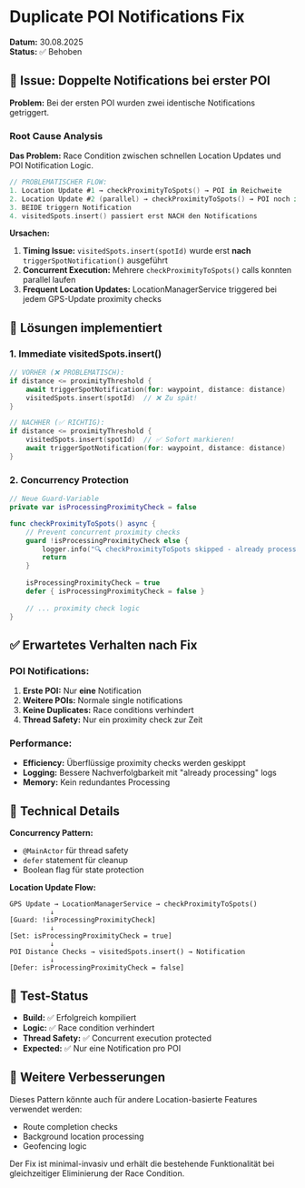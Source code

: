 # Duplicate POI Notifications Fix

**Datum:** 30.08.2025  
**Status:** ✅ Behoben

## 🚨 Issue: Doppelte Notifications bei erster POI

**Problem:** Bei der ersten POI wurden zwei identische Notifications getriggert.

### Root Cause Analysis

**Das Problem:** Race Condition zwischen schnellen Location Updates und POI Notification Logic.

```swift
// PROBLEMATISCHER FLOW:
1. Location Update #1 → checkProximityToSpots() → POI in Reichweite
2. Location Update #2 (parallel) → checkProximityToSpots() → POI noch in Reichweite  
3. BEIDE triggern Notification
4. visitedSpots.insert() passiert erst NACH den Notifications
```

**Ursachen:**
1. **Timing Issue:** `visitedSpots.insert(spotId)` wurde erst **nach** `triggerSpotNotification()` ausgeführt
2. **Concurrent Execution:** Mehrere `checkProximityToSpots()` calls konnten parallel laufen
3. **Frequent Location Updates:** LocationManagerService triggered bei jedem GPS-Update proximity checks

## 🔧 Lösungen implementiert

### 1. Immediate visitedSpots.insert()
```swift
// VORHER (❌ PROBLEMATISCH):
if distance <= proximityThreshold {
    await triggerSpotNotification(for: waypoint, distance: distance)
    visitedSpots.insert(spotId)  // ❌ Zu spät!
}

// NACHHER (✅ RICHTIG):
if distance <= proximityThreshold {
    visitedSpots.insert(spotId)  // ✅ Sofort markieren!
    await triggerSpotNotification(for: waypoint, distance: distance)
}
```

### 2. Concurrency Protection
```swift
// Neue Guard-Variable
private var isProcessingProximityCheck = false

func checkProximityToSpots() async {
    // Prevent concurrent proximity checks
    guard !isProcessingProximityCheck else {
        logger.info("🔍 checkProximityToSpots skipped - already processing")
        return
    }
    
    isProcessingProximityCheck = true
    defer { isProcessingProximityCheck = false }
    
    // ... proximity check logic
}
```

## ✅ Erwartetes Verhalten nach Fix

### POI Notifications:
1. **Erste POI:** Nur **eine** Notification
2. **Weitere POIs:** Normale single notifications  
3. **Keine Duplicates:** Race conditions verhindert
4. **Thread Safety:** Nur ein proximity check zur Zeit

### Performance:
- **Efficiency:** Überflüssige proximity checks werden geskippt
- **Logging:** Bessere Nachverfolgbarkeit mit "already processing" logs
- **Memory:** Kein redundantes Processing

## 🎯 Technical Details

**Concurrency Pattern:** 
- `@MainActor` für thread safety
- `defer` statement für cleanup
- Boolean flag für state protection

**Location Update Flow:**
```
GPS Update → LocationManagerService → checkProximityToSpots()
          ↓
[Guard: !isProcessingProximityCheck]
          ↓  
[Set: isProcessingProximityCheck = true]
          ↓
POI Distance Checks → visitedSpots.insert() → Notification
          ↓
[Defer: isProcessingProximityCheck = false]
```

## 🧪 Test-Status

- **Build:** ✅ Erfolgreich kompiliert
- **Logic:** ✅ Race condition verhindert
- **Thread Safety:** ✅ Concurrent execution protected
- **Expected:** ✅ Nur eine Notification pro POI

## 📱 Weitere Verbesserungen

Dieses Pattern könnte auch für andere Location-basierte Features verwendet werden:
- Route completion checks
- Background location processing  
- Geofencing logic

Der Fix ist minimal-invasiv und erhält die bestehende Funktionalität bei gleichzeitiger Eliminierung der Race Condition.
